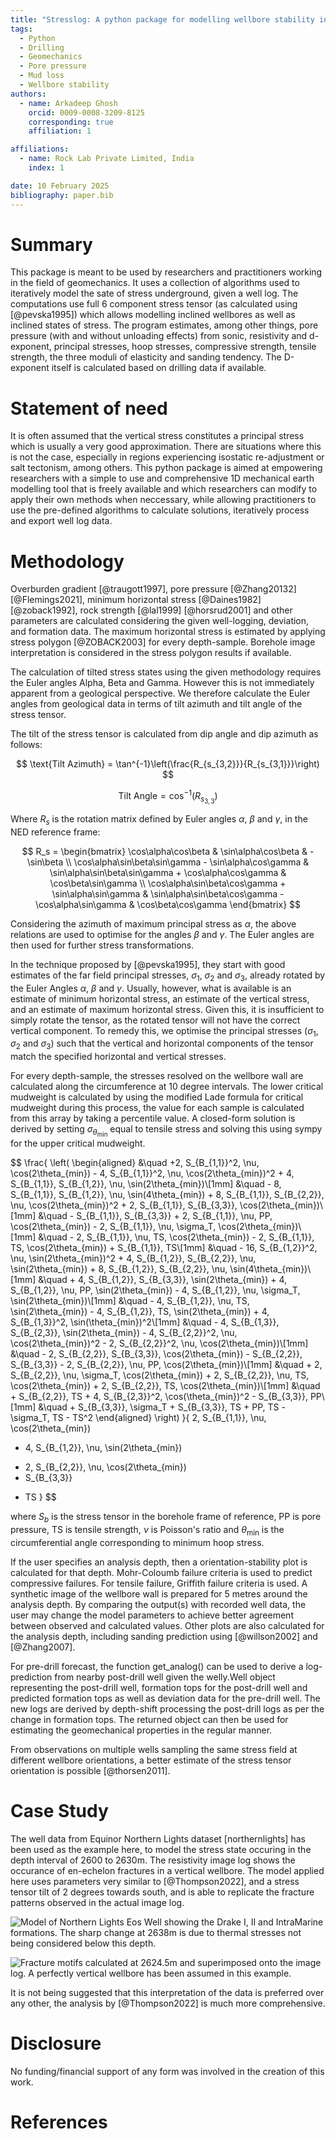 ```yaml
---
title: "Stresslog: A python package for modelling wellbore stability in inclined stress states"
tags:
  - Python
  - Drilling
  - Geomechanics
  - Pore pressure
  - Mud loss
  - Wellbore stability
authors:
  - name: Arkadeep Ghosh
    orcid: 0009-0008-3209-8125
    corresponding: true
    affiliation: 1

affiliations:
  - name: Rock Lab Private Limited, India
    index: 1

date: 10 February 2025
bibliography: paper.bib
---
```


# Summary

This package is meant to be used by researchers and practitioners working in the field of geomechanics. It uses a collection of algorithms used to iteratively model the sate of stress underground, given a well log. The computations use full 6 component stress tensor (as calculated using [@pevska1995]) which allows modelling inclined wellbores as well as inclined states of stress. The program estimates, among other things, pore pressure (with and without unloading effects) from sonic, resistivity and d-exponent, principal stresses, hoop stresses, compressive strength, tensile strength, the three moduli of elasticity and sanding tendency. The D-exponent itself is calculated based on drilling data if available.

# Statement of need

It is often assumed that the vertical stress constitutes a principal stress which is usually a very good approximation. There are situations where this is not the case, especially in regions experiencing isostatic re-adjustment or salt tectonism, among others. This python package is aimed at empowering researchers with a simple to use and comprehensive 1D mechanical earth modelling tool that is freely available and which researchers can modify to apply their own methods when neccessary, while allowing practitioners to use the pre-defined algorithms to calculate solutions, iteratively process and export well log data.

# Methodology

Overburden gradient [@traugott1997], pore pressure [@Zhang20132] [@Flemings2021], minimum horizontal stress [@Daines1982] [@zoback1992], rock strength [@lal1999] [@horsrud2001] and other parameters are calculated considering the given well-logging, deviation, and formation data. The maximum horizontal stress is estimated by applying stress polygon [@ZOBACK2003] for every depth-sample. Borehole image interpretation is considered in the stress polygon results if available.

The calculation of tilted stress states using the given methodology requires the Euler angles Alpha, Beta and Gamma. However this is not immediately apparent from a geological perspective. We therefore calculate the Euler angles from geological data in terms of tilt azimuth and tilt angle of the stress tensor.

The tilt of the stress tensor is calculated from dip angle and dip azimuth as follows:

$$
\text{Tilt Azimuth} = \tan^{-1}\left(\frac{R_{s_{3,2}}}{R_{s_{3,1}}}\right)
$$

$$
\text{Tilt Angle} = \cos^{-1}(R_{s_{3,3}})
$$

Where $R_s$ is the rotation matrix defined by Euler angles $\alpha$, $\beta$ and $\gamma$, in the NED reference frame:

$$
R_s = \begin{bmatrix} 
\cos\alpha\cos\beta & \sin\alpha\cos\beta & -\sin\beta \\
\cos\alpha\sin\beta\sin\gamma - \sin\alpha\cos\gamma & \sin\alpha\sin\beta\sin\gamma + \cos\alpha\cos\gamma & \cos\beta\sin\gamma \\
\cos\alpha\sin\beta\cos\gamma + \sin\alpha\sin\gamma & \sin\alpha\sin\beta\cos\gamma - \cos\alpha\sin\gamma & \cos\beta\cos\gamma
\end{bmatrix}
$$

Considering the azimuth of maximum principal stress as $\alpha$, the above relations are used to optimise for the angles $\beta$ and $\gamma$. The Euler angles are then used for further stress transformations.

In the technique proposed by [@pevska1995], they start with good estimates of the far field principal stresses, $\sigma_1$, $\sigma_2$ and $\sigma_3$, already rotated by the Euler Angles $\alpha$, $\beta$ and $\gamma$. Usually, however, what is available is an estimate of minimum horizontal stress, an estimate of the vertical stress, and an estimate of maximum horizontal stress. Given this, it is insufficient to simply rotate the tensor, as the rotated tensor will not have the correct vertical component. To remedy this, we optimise the principal stresses ($\sigma_1$, $\sigma_2$ and $\sigma_3$) such that the vertical and horizontal components of the tensor match the specified horizontal and vertical stresses.

For every depth-sample, the stresses resolved on the wellbore wall are calculated along the circumference at 10 degree intervals. The lower critical mudweight is calculated by using the modified Lade formula for critical mudweight during this process, the value for each sample is calculated from this array by taking a percentile value. A closed-form solution is derived by setting $\sigma_{\theta_{\min}}$ equal to tensile stress and solving this using sympy for the upper critical mudweight.

$$
\frac{
  \left(
  \begin{aligned}
    &\quad +2\, S_{B_{1,1}}^2\, \nu\, \cos(2\theta_{min})
      - 4\, S_{B_{1,1}}^2\, \nu\, \cos(2\theta_{min})^2
      + 4\, S_{B_{1,1}}\, S_{B_{1,2}}\, \nu\, \sin(2\theta_{min})\\[1mm]
    &\quad - 8\, S_{B_{1,1}}\, S_{B_{1,2}}\, \nu\, \sin(4\theta_{min})
      + 8\, S_{B_{1,1}}\, S_{B_{2,2}}\, \nu\, \cos(2\theta_{min})^2
      + 2\, S_{B_{1,1}}\, S_{B_{3,3}}\, \cos(2\theta_{min})\\[1mm]
    &\quad - S_{B_{1,1}}\, S_{B_{3,3}}
      + 2\, S_{B_{1,1}}\, \nu\, PP\, \cos(2\theta_{min})
      - 2\, S_{B_{1,1}}\, \nu\, \sigma_T\, \cos(2\theta_{min})\\[1mm]
    &\quad - 2\, S_{B_{1,1}}\, \nu\, TS\, \cos(2\theta_{min})
      - 2\, S_{B_{1,1}}\, TS\, \cos(2\theta_{min})
      + S_{B_{1,1}}\, TS\\[1mm]
    &\quad - 16\, S_{B_{1,2}}^2\, \nu\, \sin(2\theta_{min})^2
      + 4\, S_{B_{1,2}}\, S_{B_{2,2}}\, \nu\, \sin(2\theta_{min})
      + 8\, S_{B_{1,2}}\, S_{B_{2,2}}\, \nu\, \sin(4\theta_{min})\\[1mm]
    &\quad + 4\, S_{B_{1,2}}\, S_{B_{3,3}}\, \sin(2\theta_{min})
      + 4\, S_{B_{1,2}}\, \nu\, PP\, \sin(2\theta_{min})
      - 4\, S_{B_{1,2}}\, \nu\, \sigma_T\, \sin(2\theta_{min})\\[1mm]
    &\quad - 4\, S_{B_{1,2}}\, \nu\, TS\, \sin(2\theta_{min})
      - 4\, S_{B_{1,2}}\, TS\, \sin(2\theta_{min})
      + 4\, S_{B_{1,3}}^2\, \sin(\theta_{min})^2\\[1mm]
    &\quad - 4\, S_{B_{1,3}}\, S_{B_{2,3}}\, \sin(2\theta_{min})
      - 4\, S_{B_{2,2}}^2\, \nu\, \cos(2\theta_{min})^2
      - 2\, S_{B_{2,2}}^2\, \nu\, \cos(2\theta_{min})\\[1mm]
    &\quad - 2\, S_{B_{2,2}}\, S_{B_{3,3}}\, \cos(2\theta_{min})
      - S_{B_{2,2}}\, S_{B_{3,3}}
      - 2\, S_{B_{2,2}}\, \nu\, PP\, \cos(2\theta_{min})\\[1mm]
    &\quad + 2\, S_{B_{2,2}}\, \nu\, \sigma_T\, \cos(2\theta_{min})
      + 2\, S_{B_{2,2}}\, \nu\, TS\, \cos(2\theta_{min})
      + 2\, S_{B_{2,2}}\, TS\, \cos(2\theta_{min})\\[1mm]
    &\quad + S_{B_{2,2}}\, TS
      + 4\, S_{B_{2,3}}^2\, \cos(\theta_{min})^2
      - S_{B_{3,3}}\, PP\\[1mm]
    &\quad + S_{B_{3,3}}\, \sigma_T
      + S_{B_{3,3}}\, TS
      + PP\, TS
      - \sigma_T\, TS
      - TS^2
  \end{aligned}
  \right)
}{
  2\, S_{B_{1,1}}\, \nu\, \cos(2\theta_{min})
  + 4\, S_{B_{1,2}}\, \nu\, \sin(2\theta_{min})
  - 2\, S_{B_{2,2}}\, \nu\, \cos(2\theta_{min})
  - S_{B_{3,3}}
  + TS
}
$$

where $S_b$ is the stress tensor in the borehole frame of reference, PP is pore pressure, TS is tensile strength, $\nu$ is Poisson's ratio and $\theta_{\min}$ is the circumferential angle corresponding to minimum hoop stress.

If the user specifies an analysis depth, then a orientation-stability plot is calculated for that depth. Mohr-Coloumb failure criteria is used to predict compressive failures. For tensile failure, Griffith failure criteria is used. A synthetic image of the wellbore wall is prepared for 5 metres around the analysis depth. By comparing the output(s) with recorded well data, the user may change the model parameters to achieve better agreement between observed and calculated values. Other plots are also calculated for the analysis depth, including sanding prediction using [@willson2002] and [@Zhang2007].

For pre-drill forecast, the function get_analog() can be used to derive a log-prediction from nearby post-drill well given the welly.Well object representing the post-drill well, formation tops for the post-drill well and predicted formation tops as well as deviation data for the pre-drill well. The new logs are derived by depth-shift processing the post-drill logs as per the change in formation tops. The returned object can then be used for estimating the geomechanical properties in the regular manner.

From observations on multiple wells sampling the same stress field at different wellbore orientations, a better estimate of the stress tensor orientation is possible [@thorsen2011].

# Case Study

The well data from Equinor Northern Lights dataset [northernlights] has been used as the example here, to model the stress state occuring in the depth interval of 2600 to 2630m. The resistivity image log shows the occurance of en-echelon fractures in a vertical wellbore. The model applied here uses parameters very similar to [@Thompson2022], and a stress tensor tilt of 2 degrees towards south, and is able to replicate the fracture patterns observed in the actual image log.

![Model of Northern Lights Eos Well showing the Drake I, II and IntraMarine formations. The sharp change at 2638m is due to thermal stresses not being considered below this depth.](../Figures/WellPlot.png)

![Fracture motifs calculated at 2624.5m and superimposed onto the image log. A perfectly vertical wellbore has been assumed in this example.](../Figures/overlay.png)

It is not being suggested that this interpretation of the data is preferred over any other, the analysis by [@Thompson2022] is much more comprehensive.

# Disclosure
No funding/financial support of any form was involved in the creation of this work.

# References